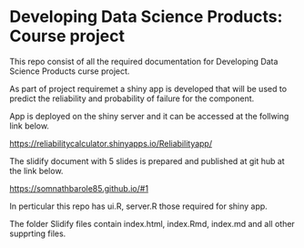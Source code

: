 # Developing Data Science Products: Course project   

This repo consist of all the required documentation for Developing Data Science Products curse project.   

As part of project requiremet a shiny app is developed that will be used to predict the reliability and probability of failure  for the component.   

App is deployed on the shiny server and it can be accessed at the follwing link below.

<https://reliabilitycalculator.shinyapps.io/Reliabilityapp/>

The slidify document with 5 slides is prepared and published at git hub at the link below.     

<https://somnathbarole85.github.io/#1>

In perticular this repo has ui.R, server.R those required for shiny app.   

The folder Slidify files contain index.html, index.Rmd, index.md and all other supprting files. 
